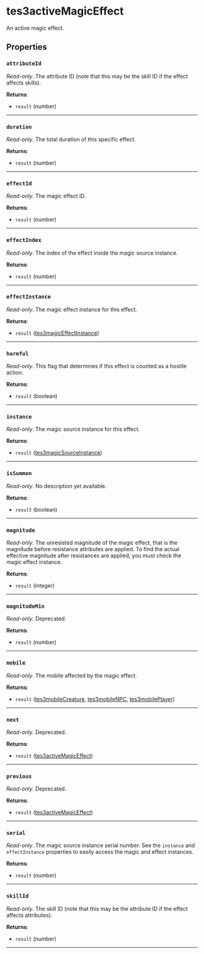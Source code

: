 <!---
	This file is autogenerated. Do not edit this file manually. Your changes will be ignored.
	More information: https://github.com/MWSE/MWSE/tree/master/docs
-->

# tes3activeMagicEffect

An active magic effect.

## Properties

### `attributeId`

*Read-only*. The attribute ID (note that this may be the skill ID if the effect affects skills).

**Returns**:

* `result` (number)

***

### `duration`

*Read-only*. The total duration of this specific effect.

**Returns**:

* `result` (number)

***

### `effectId`

*Read-only*. The magic effect ID.

**Returns**:

* `result` (number)

***

### `effectIndex`

*Read-only*. The index of the effect inside the magic source instance.

**Returns**:

* `result` (number)

***

### `effectInstance`

*Read-only*. The magic effect instance for this effect.

**Returns**:

* `result` ([tes3magicEffectInstance](../../types/tes3magicEffectInstance))

***

### `harmful`

*Read-only*. This flag that determines if this effect is counted as a hostile action.

**Returns**:

* `result` (boolean)

***

### `instance`

*Read-only*. The magic source instance for this effect.

**Returns**:

* `result` ([tes3magicSourceInstance](../../types/tes3magicSourceInstance))

***

### `isSummon`

*Read-only*. No description yet available.

**Returns**:

* `result` (boolean)

***

### `magnitude`

*Read-only*. The unresisted magnitude of the magic effect, that is the magnitude before resistance attributes are applied. To find the actual effective magnitude after resistances are applied, you must check the magic effect instance.

**Returns**:

* `result` (integer)

***

### `magnitudeMin`

*Read-only*. Deprecated.

**Returns**:

* `result` (number)

***

### `mobile`

*Read-only*. The mobile affected by the magic effect.

**Returns**:

* `result` ([tes3mobileCreature](../../types/tes3mobileCreature), [tes3mobileNPC](../../types/tes3mobileNPC), [tes3mobilePlayer](../../types/tes3mobilePlayer))

***

### `next`

*Read-only*. Deprecated.

**Returns**:

* `result` ([tes3activeMagicEffect](../../types/tes3activeMagicEffect))

***

### `previous`

*Read-only*. Deprecated.

**Returns**:

* `result` ([tes3activeMagicEffect](../../types/tes3activeMagicEffect))

***

### `serial`

*Read-only*. The magic source instance serial number. See the `instance` and `effectInstance` properties to easily access the magic and effect instances.

**Returns**:

* `result` (number)

***

### `skillId`

*Read-only*. The skill ID (note that this may be the attribute ID if the effect affects attributes).

**Returns**:

* `result` (number)

***

